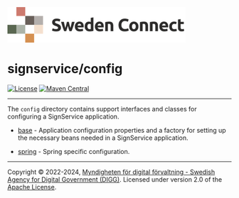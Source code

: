 ![Logo](../docs/images/sweden-connect.png)


# signservice/config

[![License](https://img.shields.io/badge/License-Apache%202.0-blue.svg)](https://opensource.org/licenses/Apache-2.0) [![Maven Central](https://maven-badges.herokuapp.com/maven-central/se.swedenconnect.signservice/signservice-config-parent/badge.svg)](https://maven-badges.herokuapp.com/maven-central/se.swedenconnect.signservice/signservice-config-parent)

-----

The `config` directory contains support interfaces and classes for configuring a SignService application.


- [base](base) - Application configuration properties and a factory for setting up the necessary beans needed in a SignService application.

- [spring](spring) - Spring specific configuration.

-----

Copyright &copy; 2022-2024, [Myndigheten för digital förvaltning - Swedish Agency for Digital Government (DIGG)](http://www.digg.se). Licensed under version 2.0 of the [Apache License](http://www.apache.org/licenses/LICENSE-2.0).
